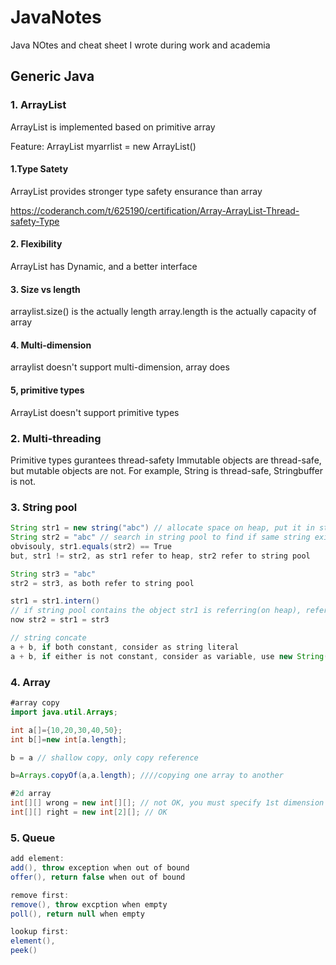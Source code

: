 # JavaNotes
Java NOtes and cheat sheet I wrote during work and academia

Generic Java
---------------------

### 1. ArrayList
ArrayList is implemented based on primitive array 

Feature: 
ArrayList<T> myarrlist = new ArrayList<T>()
#### 1.Type Satety
ArrayList provides stronger type safety ensurance than array
  
https://coderanch.com/t/625190/certification/Array-ArrayList-Thread-safety-Type

#### 2. Flexibility
ArrayList has Dynamic, and a better interface

#### 3. Size vs length
arraylist.size() is the actually length
array.length is the actually capacity of array

#### 4. Multi-dimension
arraylist doesn't support multi-dimension, array does

#### 5, primitive types
ArrayList doesn't support primitive types

### 2. Multi-threading
Primitive types gurantees thread-safety
Immutable objects are thread-safe, but mutable objects are not.
For example, String is thread-safe, Stringbuffer is not.


### 3. String pool
```java
String str1 = new string("abc") // allocate space on heap, put it in string pool, return reference from  heap
String str2 = "abc" // search in string pool to find if same string exists, by method "equals", return reference from string pool
obvisouly, str1.equals(str2) == True 
but, str1 != str2, as str1 refer to heap, str2 refer to string pool

String str3 = "abc"
str2 = str3, as both refer to string pool

str1 = str1.intern() 
// if string pool contains the object str1 is referring(on heap), refer to string pool instead of heap. ojbect on heap will go to GC 
now str2 = str1 = str3

// string concate
a + b, if both constant, consider as string literal
a + b, if either is not constant, consider as variable, use new String()
```

### 4. Array
```java
#array copy
import java.util.Arrays;

int a[]={10,20,30,40,50};
int b[]=new int[a.length];

b = a // shallow copy, only copy reference

b=Arrays.copyOf(a,a.length); ////copying one array to another

#2d array
int[][] wrong = new int[][]; // not OK, you must specify 1st dimension
int[][] right = new int[2][]; // OK

```



### 5. Queue
```java
add element: 
add(), throw exception when out of bound
offer(), return false when out of bound

remove first:
remove(), throw excption when empty
poll(), return null when empty

lookup first:
element(),
peek()
```
